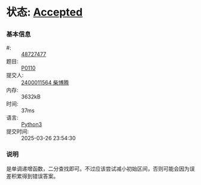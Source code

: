 # 状态: <a href="http://dsbpython.openjudge.cn/dspythonbook/solution/48727477/" class="result-right">Accepted</a>	</p>

<div class="compile-info">
<h3>基本信息</h3>
<dl>
	<dt>#:</dt>
	<dd><a href="/dspythonbook/solution/48727477/">48727477</a></dd>
	<dt>题目:</dt>
	<dd><a href="/dspythonbook/P0110/">P0110</a></dd>
	<dt>提交人:</dt>
	<dd><a class="user-anchor" href="http://openjudge.cn/user/1458599/in/group-491/">2400011564 柴博腾</a></dd>
		<dt>内存:</dt>
	<dd>3632kB</dd>
			<dt>时间:</dt>
	<dd>37ms</dd>
		<dt>语言:</dt>
	<dd><a href="/dspythonbook/solution/48727477/">Python3</a></dd>
	<dt>提交时间:</dt>
	<dd>2025-03-26 23:54:30</dd>
</dl>
</div>

### 说明
是单调递增函数，二分查找即可。不过应该尝试减小初始区间，否则可能会因为误差积累得到错误答案。
